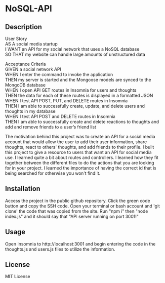 # NoSQL-API

## Description
User Story <br>
AS A social media startup <br>
I WANT an API for my social network that uses a NoSQL database <br>
SO THAT my website can handle large amounts of unstructured data <br>

Acceptance Criteria <br>
GIVEN a social network API <br>
WHEN I enter the command to invoke the application <br>
THEN my server is started and the Mongoose models are synced to the MongoDB database <br>
WHEN I open API GET routes in Insomnia for users and thoughts <br>
THEN the data for each of these routes is displayed in a formatted JSON <br>
WHEN I test API POST, PUT, and DELETE routes in Insomnia <br>
THEN I am able to successfully create, update, and delete users and thoughts in my database <br>
WHEN I test API POST and DELETE routes in Insomnia <br>
THEN I am able to successfully create and delete reactions to thoughts and add and remove friends to a user’s friend list <br>

The  motivation behind this project was to create an API for a social media account that would allow the user to add their user information, share thoughts, react to others' thoughts, and add friends to their profile. 
I built this project to give a resource to users that want an API for social media use.
I learned quite a bit about routes and controllers. I learned how they fit together between the different files to do the actions that you are looking for in your project. I learned the importance of having the correct id that is being searched for otherwise you won't find it.

## Installation

Access the project in the public github repository. Click the green code button and copy the SSH code. Open your terminal or bash account and 'git clone' the code that was copied from the site. Run "npm i" then "node index.js" and it should say that "API server running on port 3001!"

## Usage

Open Insomnia to http://localhost:3001 and begin entering the code in the thoughts.js and users.js files to utilize the information.

## License
MIT License
